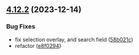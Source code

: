 ## [4.12.2](https://github.com/czkoudy/pagination-table/compare/v4.12.1...v4.12.2) (2023-12-14)


### Bug Fixes

* fix selection overlay, and search field ([58b021c](https://github.com/czkoudy/pagination-table/commit/58b021c5d40b6a6f569366d76e59413510086ff6))
* refactor ([e8f0294](https://github.com/czkoudy/pagination-table/commit/e8f029431f0202fab5f236b0dbcd886ed1c01ba5))
